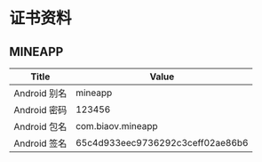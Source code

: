 # 证书资料

## MINEAPP

| Title        | Value                            |
| ------------ | -------------------------------- |
| Android 别名 | mineapp                          |
| Android 密码 | 123456                           |
| Android 包名 | com.biaov.mineapp                |
| Android 签名 | 65c4d933eec9736292c3ceff02ae86b6 |
